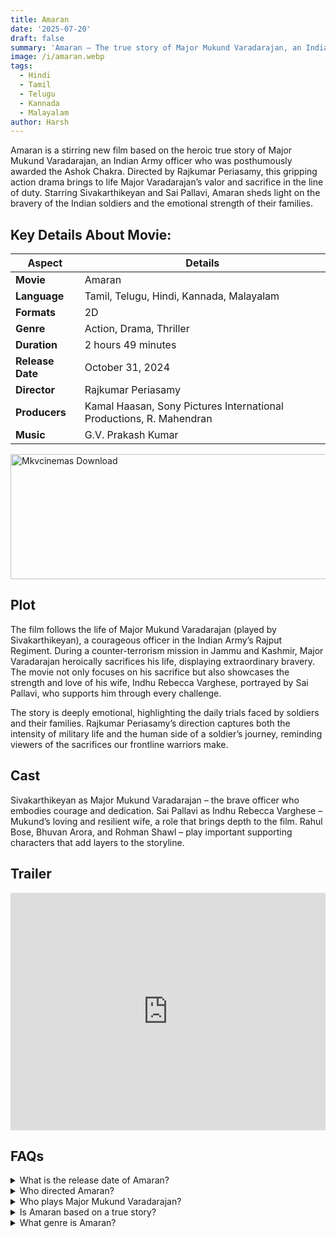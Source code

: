 ```yaml
---
title: Amaran
date: '2025-07-20'
draft: false
summary: 'Amaran – The true story of Major Mukund Varadarajan, an Indian Army hero. Featuring Sivakarthikeyan and Sai Pallavi, a must-watch emotional drama'
image: /i/amaran.webp
tags:
  - Hindi
  - Tamil
  - Telugu
  - Kannada
  - Malayalam
author: Harsh
---
```


Amaran is a stirring new film based on the heroic true story of Major Mukund Varadarajan, an Indian Army officer who was posthumously awarded the Ashok Chakra. Directed by Rajkumar Periasamy, this gripping action drama brings to life Major Varadarajan’s valor and sacrifice in the line of duty. Starring Sivakarthikeyan and Sai Pallavi, Amaran sheds light on the bravery of the Indian soldiers and the emotional strength of their families.

## Key Details About Movie:

| Aspect           | Details                                                             |
| ---------------- | ------------------------------------------------------------------- |
| **Movie**        | Amaran                                                              |
| **Language**     | Tamil, Telugu, Hindi, Kannada, Malayalam                            |
| **Formats**      | 2D                                                                  |
| **Genre**        | Action, Drama, Thriller                                             |
| **Duration**     | 2 hours 49 minutes                                                  |
| **Release Date** | October 31, 2024                                                    |
| **Director**     | Rajkumar Periasamy                                                  |
| **Producers**    | Kamal Haasan, Sony Pictures International Productions, R. Mahendran |
| **Music**        | G.V. Prakash Kumar                                                  |

<a href="https://www.profitableratecpm.com/vbvpd9w3h?key=32fa8307e0db421fc9459d903b211dae">
  <img src="/mkvcinemas-btn.webp" alt="Mkvcinemas Download" width="600" height="200" loading="lazy">
</a>

## Plot

The film follows the life of Major Mukund Varadarajan (played by Sivakarthikeyan), a courageous officer in the Indian Army’s Rajput Regiment. During a counter-terrorism mission in Jammu and Kashmir, Major Varadarajan heroically sacrifices his life, displaying extraordinary bravery. The movie not only focuses on his sacrifice but also showcases the strength and love of his wife, Indhu Rebecca Varghese, portrayed by Sai Pallavi, who supports him through every challenge.

The story is deeply emotional, highlighting the daily trials faced by soldiers and their families. Rajkumar Periasamy’s direction captures both the intensity of military life and the human side of a soldier’s journey, reminding viewers of the sacrifices our frontline warriors make.

## Cast

Sivakarthikeyan as Major Mukund Varadarajan – the brave officer who embodies courage and dedication.
Sai Pallavi as Indhu Rebecca Varghese – Mukund’s loving and resilient wife, a role that brings depth to the film.
Rahul Bose, Bhuvan Arora, and Rohman Shawl – play important supporting characters that add layers to the storyline.

## Trailer

<iframe width="100%" height="380" src="https://www.youtube.com/embed/molA7xjD_nQ" title={title} frameborder="0" allow="accelerometer; autoplay; clipboard-write; encrypted-media; gyroscope; picture-in-picture; web-share" referrerpolicy="strict-origin-when-cross-origin" allowfullscreen loading="lazy"></iframe>

## FAQs

<details>
    <summary>What is the release date of Amaran?</summary>
    <p>The movie releases on October 31, 2024.</p>
</details>

<details>
    <summary>Who directed Amaran?</summary>
    <p>Rajkumar Periasamy directed this inspiring film.</p>
</details>

<details>
    <summary>Who plays Major Mukund Varadarajan?</summary>
    <p>Sivakarthikeyan takes on the role of Major Mukund Varadarajan.</p>
</details>

<details>
    <summary>Is Amaran based on a true story?</summary>
    <p>Yes, it’s based on the life of Major Mukund Varadarajan, an Ashok Chakra awardee.</p>
</details>

<details>
    <summary>What genre is Amaran?</summary>
    <p>The movie falls under the action, drama, and thriller genres.</p>
</details>
